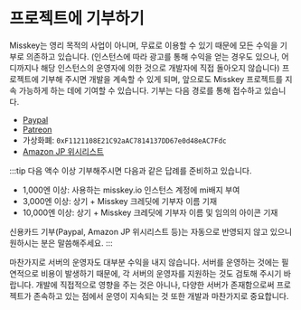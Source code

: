 # 프로젝트에 기부하기
Misskey는 영리 목적의 사업이 아니며, 무료로 이용할 수 있기 때문에 모든 수익을 기부로 의존하고 있습니다. (인스턴스에 따라 광고를 통해 수익을 얻는 경우도 있으나, 어디까지나 해당 인스턴스의 운영자에 의한 것으로 개발자에 직접 돌아오지 않습니다)
프로젝트에 기부해 주시면 개발을 계속할 수 있게 되며, 앞으로도 Misskey 프로젝트를 지속 가능하게 하는 데에 기여할 수 있습니다.
기부는 다음 경로를 통해 접수하고 있습니다.
- [Paypal](https://paypal.me/syuilo)
- [Patreon](https://www.patreon.com/syuilo)
- 가상화폐: `0xF1121108E21C92aAC7814137DD67e0d48eAC7Fdc`
- [Amazon JP 위시리스트](https://www.amazon.jp/hz/wishlist/ls/4JG4P6XKX9KD?ref_=wl_share)

:::tip
다음 액수 이상 기부해주시면 다음과 같은 답례를 준비하고 있습니다.
- 1,000엔 이상: 사용하는 misskey.io 인스턴스 계정에 mi배지 부여
- 3,000엔 이상: 상기 + Misskey 크레딧에 기부자 이름 기재
- 10,000엔 이상: 상기 + Misskey 크레딧에 기부자 이름 및 임의의 아이콘 기재

신용카드 기부(Paypal, Amazon JP 위시리스트 등)는 자동으로 반영되지 않고 있으니 원하시는 분은 말씀해주세요.
:::

마찬가지로 서버의 운영자도 대부분 수익을 내지 않습니다. 서버를 운영하는 것에는 필연적으로 비용이 발생하기 때문에, 각 서버의 운영자를 지원하는 것도 검토해 주시기 바랍니다.
개발에 직접적으로 영향을 주는 것은 아니나, 다양한 서버가 존재함으로써 프로젝트가 존속하고 있는 점에서 운영이 지속되는 것 또한 개발과 마찬가지로 중요합니다.
